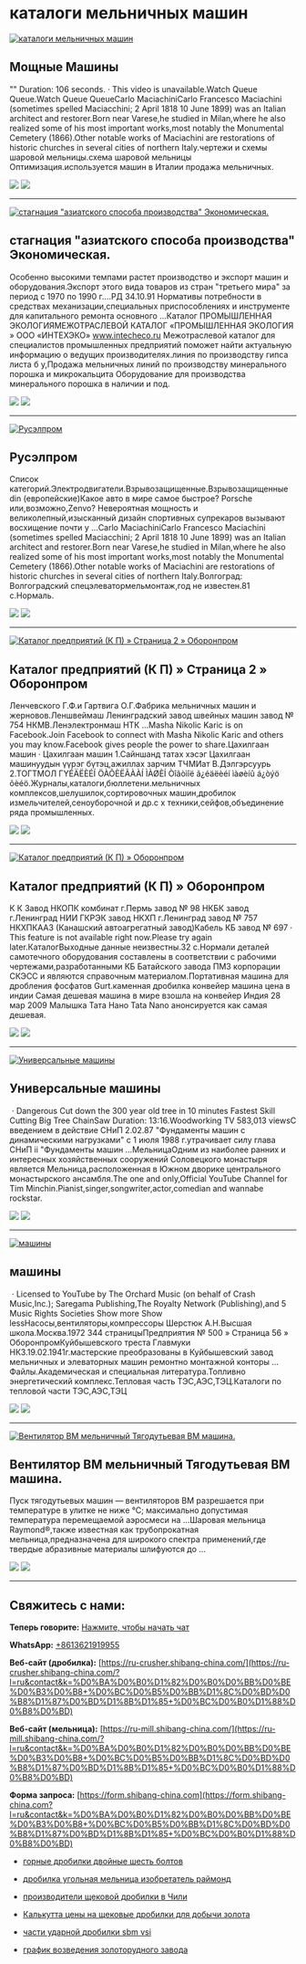 # каталоги мельничных машин

<a href="https://swt.shibang-china.com/?l=ru&img&k=%D0%BA%D0%B0%D1%82%D0%B0%D0%BB%D0%BE%D0%B3%D0%B8+%D0%BC%D0%B5%D0%BB%D1%8C%D0%BD%D0%B8%D1%87%D0%BD%D1%8B%D1%85+%D0%BC%D0%B0%D1%88%D0%B8%D0%BD" target="_blank">![каталоги мельничных машин](http://static.shibang-china.com/all-800x300/930.jpg)</a>

## Мощные Машины
&quot;&quot; Duration: 106 seconds.&nbsp;&#0183;&#32;This video is unavailable.Watch Queue Queue.Watch Queue QueueCarlo MaciachiniCarlo Francesco Maciachini (sometimes spelled Maciacchini; 2 April 1818 10 June 1899) was an Italian architect and restorer.Born near Varese,he studied in Milan,where he also realized some of his most important works,most notably the Monumental Cemetery (1866).Other notable works of Maciachini are restorations of historic churches in several cities of northern Italy.чертежи и схемы шаровой мельницы.схема шаровой мельницы Оптимизация.используется машин в Италии продажа мельничных.


<a href="https://whatsapp.shibangsoft.com/WhatsApp.php" target="_blank" title="WhatsApp">![](http://static.shibang-china.com/icon/whatsapp.png)</a> <a href="https://swt.shibang-china.com/?l=ru&icon&k=%D0%BA%D0%B0%D1%82%D0%B0%D0%BB%D0%BE%D0%B3%D0%B8+%D0%BC%D0%B5%D0%BB%D1%8C%D0%BD%D0%B8%D1%87%D0%BD%D1%8B%D1%85+%D0%BC%D0%B0%D1%88%D0%B8%D0%BD" target="_blank">![](http://static.shibang-china.com/icon/chat-ru.png)</a>

---

<a href="https://swt.shibang-china.com/?l=ru&img&k=%D0%BA%D0%B0%D1%82%D0%B0%D0%BB%D0%BE%D0%B3%D0%B8+%D0%BC%D0%B5%D0%BB%D1%8C%D0%BD%D0%B8%D1%87%D0%BD%D1%8B%D1%85+%D0%BC%D0%B0%D1%88%D0%B8%D0%BD" target="_blank">![стагнация &quot;азиатского способа производства&quot; Экономическая.](http://static.shibang-china.com/all-800x300/1293.jpg)</a>

## стагнация &quot;азиатского способа производства&quot; Экономическая.
Особенно высокими темпами растет производство и экспорт машин и оборудования.Экспорт этого вида товаров из стран &quot;третьего мира&quot; за период с 1970 по 1990 г.…РД 34.10.91 Нормативы потребности в средствах механизации,специальных приспособлениях и инструменте для капитального ремонта основного …Каталог ПРОМЫШЛЕННАЯ ЭКОЛОГИЯМЕЖОТРАСЛЕВОЙ КАТАЛОГ &#171;ПРОМЫШЛЕННАЯ ЭКОЛОГИЯ &#187; ООО &#171;ИНТЕХЭКО&#187; www.intecheco.ru Межотраслевой каталог для специалистов промышленных предприятий поможет найти актуальную информацию о ведущих производителях.линия по производству гипса листа б у,Продажа мельничных линий по производству минерального порошка и микрокальцита Оборудование для производства минерального порошка в наличии и под.


<a href="https://whatsapp.shibangsoft.com/WhatsApp.php" target="_blank" title="WhatsApp">![](http://static.shibang-china.com/icon/whatsapp.png)</a> <a href="https://swt.shibang-china.com/?l=ru&icon&k=%D0%BA%D0%B0%D1%82%D0%B0%D0%BB%D0%BE%D0%B3%D0%B8+%D0%BC%D0%B5%D0%BB%D1%8C%D0%BD%D0%B8%D1%87%D0%BD%D1%8B%D1%85+%D0%BC%D0%B0%D1%88%D0%B8%D0%BD" target="_blank">![](http://static.shibang-china.com/icon/chat-ru.png)</a>

---

<a href="https://swt.shibang-china.com/?l=ru&img&k=%D0%BA%D0%B0%D1%82%D0%B0%D0%BB%D0%BE%D0%B3%D0%B8+%D0%BC%D0%B5%D0%BB%D1%8C%D0%BD%D0%B8%D1%87%D0%BD%D1%8B%D1%85+%D0%BC%D0%B0%D1%88%D0%B8%D0%BD" target="_blank">![Русэлпром](http://static.shibang-china.com/all-800x300/45.jpg)</a>

## Русэлпром
Список категорий.Электродвигатели.Взрывозащищенные.Взрывозащищенные din (европейские)Какое авто в мире самое быстрое? Porsche или,возможно,Zenvo? Невероятная мощность и великолепный,изысканный дизайн спортивных супрекаров вызывают восхищение почти у …Carlo MaciachiniCarlo Francesco Maciachini (sometimes spelled Maciacchini; 2 April 1818 10 June 1899) was an Italian architect and restorer.Born near Varese,he studied in Milan,where he also realized some of his most important works,most notably the Monumental Cemetery (1866).Other notable works of Maciachini are restorations of historic churches in several cities of northern Italy.Волгоград: Волгоградский спецэлеватормельмонтаж,год не известен.81 с.Нормаль.


<a href="https://whatsapp.shibangsoft.com/WhatsApp.php" target="_blank" title="WhatsApp">![](http://static.shibang-china.com/icon/whatsapp.png)</a> <a href="https://swt.shibang-china.com/?l=ru&icon&k=%D0%BA%D0%B0%D1%82%D0%B0%D0%BB%D0%BE%D0%B3%D0%B8+%D0%BC%D0%B5%D0%BB%D1%8C%D0%BD%D0%B8%D1%87%D0%BD%D1%8B%D1%85+%D0%BC%D0%B0%D1%88%D0%B8%D0%BD" target="_blank">![](http://static.shibang-china.com/icon/chat-ru.png)</a>

---

<a href="https://swt.shibang-china.com/?l=ru&img&k=%D0%BA%D0%B0%D1%82%D0%B0%D0%BB%D0%BE%D0%B3%D0%B8+%D0%BC%D0%B5%D0%BB%D1%8C%D0%BD%D0%B8%D1%87%D0%BD%D1%8B%D1%85+%D0%BC%D0%B0%D1%88%D0%B8%D0%BD" target="_blank">![Каталог предприятий (К П) &#187; Страница 2 &#187; Оборонпром](http://static.shibang-china.com/all-800x300/295.jpg)</a>

## Каталог предприятий (К П) &#187; Страница 2 &#187; Оборонпром
Ленчевского Г.Ф.и Гартвига О.Г.Фабрика мельничных машин и жерновов.Леншвеймаш Ленинградский завод швейных машин завод № 754 НКМВ.Ленэлектронмаш НТК …Masha Nikolic Karic is on Facebook.Join Facebook to connect with Masha Nikolic Karic and others you may know.Facebook gives people the power to share.Цахилгаан машин&nbsp;&#0183;&#32;Цахилгаан машин 1.Сайншанд татах хэсэг Цахилгаан машинуудын үүрэг бүтэц,ажиллах зарчим ТЧМИат В.Дэлгэрсуурь 2.ТОГТМОЛ ГҮ&#201;&#196;&#203;&#200;&#201;&#205; &#214;&#192;&#213;&#200;&#203;&#195;&#192;&#192;&#205; &#204;&#192;&#216;&#200;&#205; &#210;&#238;&#227;&#242;&#236;&#238;&#235; &#227;&#191;&#233;&#228;&#235;&#232;&#233;&#237; &#236;&#224;&#248;&#232;&#237;&#251; &#225;&#191;&#242;&#253;&#246; &#245;&#232;&#233;&#246;.Журналы,каталоги,бюллетени.мельничных комплексов,шелушилок,сортировочных машин,дробилок измельчителей,сеноуборочной и др.с х техники,сейфов,объединение ряда промышленных.


<a href="https://whatsapp.shibangsoft.com/WhatsApp.php" target="_blank" title="WhatsApp">![](http://static.shibang-china.com/icon/whatsapp.png)</a> <a href="https://swt.shibang-china.com/?l=ru&icon&k=%D0%BA%D0%B0%D1%82%D0%B0%D0%BB%D0%BE%D0%B3%D0%B8+%D0%BC%D0%B5%D0%BB%D1%8C%D0%BD%D0%B8%D1%87%D0%BD%D1%8B%D1%85+%D0%BC%D0%B0%D1%88%D0%B8%D0%BD" target="_blank">![](http://static.shibang-china.com/icon/chat-ru.png)</a>

---

<a href="https://swt.shibang-china.com/?l=ru&img&k=%D0%BA%D0%B0%D1%82%D0%B0%D0%BB%D0%BE%D0%B3%D0%B8+%D0%BC%D0%B5%D0%BB%D1%8C%D0%BD%D0%B8%D1%87%D0%BD%D1%8B%D1%85+%D0%BC%D0%B0%D1%88%D0%B8%D0%BD" target="_blank">![Каталог предприятий (К П) &#187; Оборонпром](http://static.shibang-china.com/all-800x300/1369.jpg)</a>

## Каталог предприятий (К П) &#187; Оборонпром
К К Завод НКОПК комбинат г.Пермь завод № 98 НКБК завод г.Ленинград НИИ ГКРЭК завод НКХП г.Ленинград завод № 757 НКХПКААЗ (Канашский автоагрегатный завод)Кабель КБ завод № 697&nbsp;&#0183;&#32;This feature is not available right now.Please try again later.КаталогВыходные данные неизвестны.32 с.Нормали деталей самотечного оборудования составлены в соответствии с рабочими чертежами,разработанными КБ Батайского завода ПМЗ корпорации СКЭСС и являются справочным материалом.Портативная машина для дробления фосфатов Gurt.каменная дробилка конвейер машина цена в индии Самая дешевая машина в мире взошла на конвейер Индия 28 мар 2009 Малышка Тата Нано Tata Nano анонсируется как самая дешевая.


<a href="https://whatsapp.shibangsoft.com/WhatsApp.php" target="_blank" title="WhatsApp">![](http://static.shibang-china.com/icon/whatsapp.png)</a> <a href="https://swt.shibang-china.com/?l=ru&icon&k=%D0%BA%D0%B0%D1%82%D0%B0%D0%BB%D0%BE%D0%B3%D0%B8+%D0%BC%D0%B5%D0%BB%D1%8C%D0%BD%D0%B8%D1%87%D0%BD%D1%8B%D1%85+%D0%BC%D0%B0%D1%88%D0%B8%D0%BD" target="_blank">![](http://static.shibang-china.com/icon/chat-ru.png)</a>

---

<a href="https://swt.shibang-china.com/?l=ru&img&k=%D0%BA%D0%B0%D1%82%D0%B0%D0%BB%D0%BE%D0%B3%D0%B8+%D0%BC%D0%B5%D0%BB%D1%8C%D0%BD%D0%B8%D1%87%D0%BD%D1%8B%D1%85+%D0%BC%D0%B0%D1%88%D0%B8%D0%BD" target="_blank">![Универсальные машины](http://static.shibang-china.com/all-800x300/51.jpg)</a>

## Универсальные машины
&nbsp;&#0183;&#32;Dangerous Cut down the 300 year old tree in 10 minutes Fastest Skill Cutting Big Tree ChainSaw Duration: 13:16.Woodworking TV 583,013 viewsС введением в действие СНиП 2.02.87 &quot;Фундаменты машин с динамическими нагрузками&quot; с 1 июля 1988 г.утрачивает силу глава СНиП ii &quot;Фундаменты машин …МельницаОдним из наиболее ранних и интересных хозяйственных сооружений Соловецкого монастыря является Мельница,расположенная в Южном дворике центрального монастырского ансамбля.The one and only,Official YouTube Channel for Tim Minchin.Pianist,singer,songwriter,actor,comedian and wannabe rockstar.


<a href="https://whatsapp.shibangsoft.com/WhatsApp.php" target="_blank" title="WhatsApp">![](http://static.shibang-china.com/icon/whatsapp.png)</a> <a href="https://swt.shibang-china.com/?l=ru&icon&k=%D0%BA%D0%B0%D1%82%D0%B0%D0%BB%D0%BE%D0%B3%D0%B8+%D0%BC%D0%B5%D0%BB%D1%8C%D0%BD%D0%B8%D1%87%D0%BD%D1%8B%D1%85+%D0%BC%D0%B0%D1%88%D0%B8%D0%BD" target="_blank">![](http://static.shibang-china.com/icon/chat-ru.png)</a>

---

<a href="https://swt.shibang-china.com/?l=ru&img&k=%D0%BA%D0%B0%D1%82%D0%B0%D0%BB%D0%BE%D0%B3%D0%B8+%D0%BC%D0%B5%D0%BB%D1%8C%D0%BD%D0%B8%D1%87%D0%BD%D1%8B%D1%85+%D0%BC%D0%B0%D1%88%D0%B8%D0%BD" target="_blank">![машины](http://static.shibang-china.com/all-800x300/1356.jpg)</a>

## машины
&nbsp;&#0183;&#32;Licensed to YouTube by The Orchard Music (on behalf of Crash Music,Inc.); Saregama Publishing,The Royalty Network (Publishing),and 5 Music Rights Societies Show more Show lessНасосы,вентиляторы,компрессоры Шерстюк А.Н.Высшая школа.Москва.1972 344 страницыПредприятия № 500 &#187; Страница 56 &#187; ОборонпромКуйбышевского треста Главмуки НКЗ.19.02.1941г.мастерские преобразованы в Куйбышевский завод мельничных и элеваторных машин ремонтно монтажной конторы …Файлы.Академическая и специальная литература.Топливно энергетический комплекс.Тепловая часть ТЭС,АЭС,ТЭЦ.Каталоги по тепловой части ТЭС,АЭС,ТЭЦ


<a href="https://whatsapp.shibangsoft.com/WhatsApp.php" target="_blank" title="WhatsApp">![](http://static.shibang-china.com/icon/whatsapp.png)</a> <a href="https://swt.shibang-china.com/?l=ru&icon&k=%D0%BA%D0%B0%D1%82%D0%B0%D0%BB%D0%BE%D0%B3%D0%B8+%D0%BC%D0%B5%D0%BB%D1%8C%D0%BD%D0%B8%D1%87%D0%BD%D1%8B%D1%85+%D0%BC%D0%B0%D1%88%D0%B8%D0%BD" target="_blank">![](http://static.shibang-china.com/icon/chat-ru.png)</a>

---

<a href="https://swt.shibang-china.com/?l=ru&img&k=%D0%BA%D0%B0%D1%82%D0%B0%D0%BB%D0%BE%D0%B3%D0%B8+%D0%BC%D0%B5%D0%BB%D1%8C%D0%BD%D0%B8%D1%87%D0%BD%D1%8B%D1%85+%D0%BC%D0%B0%D1%88%D0%B8%D0%BD" target="_blank">![Вентилятор ВМ мельничный Тягодутьевая ВМ машина.](http://static.shibang-china.com/all-800x300/765.jpg)</a>

## Вентилятор ВМ мельничный Тягодутьевая ВМ машина.
Пуск тягодутьевых машин — вентиляторов ВМ разрешается при температуре в улитке не ниже &#176;С; максимально допустимая температура перемещаемой аэросмеси на …Шаровая мельница Raymond&#174;,также известная как трубопрокатная мельница,предназначена для широкого спектра применений,где твердые абразивные материалы шлифуются до …

<a href="https://whatsapp.shibangsoft.com/WhatsApp.php" target="_blank" title="WhatsApp">![](http://static.shibang-china.com/icon/whatsapp.png)</a> <a href="https://swt.shibang-china.com/?l=ru&icon&k=%D0%BA%D0%B0%D1%82%D0%B0%D0%BB%D0%BE%D0%B3%D0%B8+%D0%BC%D0%B5%D0%BB%D1%8C%D0%BD%D0%B8%D1%87%D0%BD%D1%8B%D1%85+%D0%BC%D0%B0%D1%88%D0%B8%D0%BD" target="_blank">![](http://static.shibang-china.com/icon/chat-ru.png)</a>

---
## Свяжитесь с нами:

**Теперь говорите:** [Нажмите, чтобы начать чат](https://swt.shibang-china.com?l=ru&contact&k=%D0%BA%D0%B0%D1%82%D0%B0%D0%BB%D0%BE%D0%B3%D0%B8+%D0%BC%D0%B5%D0%BB%D1%8C%D0%BD%D0%B8%D1%87%D0%BD%D1%8B%D1%85+%D0%BC%D0%B0%D1%88%D0%B8%D0%BD)

**WhatsApp:**  [+8613621919955](https://whatsapp.shibangsoft.com/WhatsApp.php)

**Веб-сайт (дробилка):** [https://ru-crusher.shibang-china.com/](https://ru-crusher.shibang-china.com/?l=ru&contact&k=%D0%BA%D0%B0%D1%82%D0%B0%D0%BB%D0%BE%D0%B3%D0%B8+%D0%BC%D0%B5%D0%BB%D1%8C%D0%BD%D0%B8%D1%87%D0%BD%D1%8B%D1%85+%D0%BC%D0%B0%D1%88%D0%B8%D0%BD)

**Веб-сайт (мельница):** [https://ru-mill.shibang-china.com/](https://ru-mill.shibang-china.com/?l=ru&contact&k=%D0%BA%D0%B0%D1%82%D0%B0%D0%BB%D0%BE%D0%B3%D0%B8+%D0%BC%D0%B5%D0%BB%D1%8C%D0%BD%D0%B8%D1%87%D0%BD%D1%8B%D1%85+%D0%BC%D0%B0%D1%88%D0%B8%D0%BD)

**Форма запроса:** [https://form.shibang-china.com](https://form.shibang-china.com?l=ru&contact&k=%D0%BA%D0%B0%D1%82%D0%B0%D0%BB%D0%BE%D0%B3%D0%B8+%D0%BC%D0%B5%D0%BB%D1%8C%D0%BD%D0%B8%D1%87%D0%BD%D1%8B%D1%85+%D0%BC%D0%B0%D1%88%D0%B8%D0%BD)

* [горные дробилки двойные шесть болтов](../133/%D0%B3%D0%BE%D1%80%D0%BD%D1%8B%D0%B5%20%D0%B4%D1%80%D0%BE%D0%B1%D0%B8%D0%BB%D0%BA%D0%B8%20%D0%B4%D0%B2%D0%BE%D0%B9%D0%BD%D1%8B%D0%B5%20%D1%88%D0%B5%D1%81%D1%82%D1%8C%20%D0%B1%D0%BE%D0%BB%D1%82%D0%BE%D0%B2.md)

* [дробилка угольная мельница изобретатель раймонд](../132/%D0%B4%D1%80%D0%BE%D0%B1%D0%B8%D0%BB%D0%BA%D0%B0%20%D1%83%D0%B3%D0%BE%D0%BB%D1%8C%D0%BD%D0%B0%D1%8F%20%D0%BC%D0%B5%D0%BB%D1%8C%D0%BD%D0%B8%D1%86%D0%B0%20%D0%B8%D0%B7%D0%BE%D0%B1%D1%80%D0%B5%D1%82%D0%B0%D1%82%D0%B5%D0%BB%D1%8C%20%D1%80%D0%B0%D0%B9%D0%BC%D0%BE%D0%BD%D0%B4.md)

* [производители щековой дробилки в Чили](../135/%D0%BF%D1%80%D0%BE%D0%B8%D0%B7%D0%B2%D0%BE%D0%B4%D0%B8%D1%82%D0%B5%D0%BB%D0%B8%20%D1%89%D0%B5%D0%BA%D0%BE%D0%B2%D0%BE%D0%B9%20%D0%B4%D1%80%D0%BE%D0%B1%D0%B8%D0%BB%D0%BA%D0%B8%20%D0%B2%20%D0%A7%D0%B8%D0%BB%D0%B8.md)

* [Калькутта цены на щековые дробилки для добычи золота](../132/%D0%9A%D0%B0%D0%BB%D1%8C%D0%BA%D1%83%D1%82%D1%82%D0%B0%20%D1%86%D0%B5%D0%BD%D1%8B%20%D0%BD%D0%B0%20%D1%89%D0%B5%D0%BA%D0%BE%D0%B2%D1%8B%D0%B5%20%D0%B4%D1%80%D0%BE%D0%B1%D0%B8%D0%BB%D0%BA%D0%B8%20%D0%B4%D0%BB%D1%8F%20%D0%B4%D0%BE%D0%B1%D1%8B%D1%87%D0%B8%20%D0%B7%D0%BE%D0%BB%D0%BE%D1%82%D0%B0.md)

* [части ударной дробилки sbm vsi](../134/%D1%87%D0%B0%D1%81%D1%82%D0%B8%20%D1%83%D0%B4%D0%B0%D1%80%D0%BD%D0%BE%D0%B9%20%D0%B4%D1%80%D0%BE%D0%B1%D0%B8%D0%BB%D0%BA%D0%B8%20sbm%20vsi.md)

* [график возведения золоторудного завода](../132/%D0%B3%D1%80%D0%B0%D1%84%D0%B8%D0%BA%20%D0%B2%D0%BE%D0%B7%D0%B2%D0%B5%D0%B4%D0%B5%D0%BD%D0%B8%D1%8F%20%D0%B7%D0%BE%D0%BB%D0%BE%D1%82%D0%BE%D1%80%D1%83%D0%B4%D0%BD%D0%BE%D0%B3%D0%BE%20%D0%B7%D0%B0%D0%B2%D0%BE%D0%B4%D0%B0.md)